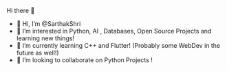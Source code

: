 Hi there 👋
- 👋 Hi, I’m @SarthakShri
- 👀 I’m interested in Python, AI , Databases, Open Source Projects and learning new things!
- 🌱 I’m currently learning C++ and Flutter! (Probably some WebDev in the future as well!)
- 💞️ I’m looking to collaborate on Python Projects !

<!---
SarthakShri/SarthakShri is a ✨ special ✨ repository because its `README.md` (this file) appears on your GitHub profile.
You can click the Preview link to take a look at your changes
--->
